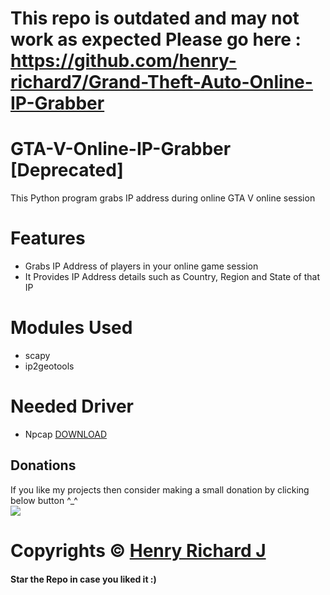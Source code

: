 # This repo is outdated and may not work as expected Please go here : https://github.com/henry-richard7/Grand-Theft-Auto-Online-IP-Grabber
# GTA-V-Online-IP-Grabber [Deprecated]
This Python program grabs IP address during online GTA V online session

# Features
* Grabs IP Address of players in your online game session
* It Provides IP Address details such as Country, Region and State of that IP

# Modules Used
* scapy
* ip2geotools

# Needed Driver
* Npcap [DOWNLOAD](https://nmap.org/npcap/)

## Donations
If you like my projects then consider making a small donation by clicking below button ^_^
<br/>
[![](https://img.shields.io/badge/Donate-Paypal-blue?style=for-the-badge&logo=paypal)](https://www.paypal.com/paypalme/henryrics)

# Copyrights © [Henry Richard J](https://github.com/henry-richard7)
#### Star the Repo in case you liked it :)
